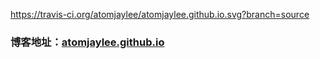 https://travis-ci.org/atomjaylee/atomjaylee.github.io.svg?branch=source

### 博客地址：[atomjaylee.github.io](atomjaylee.github.io)
